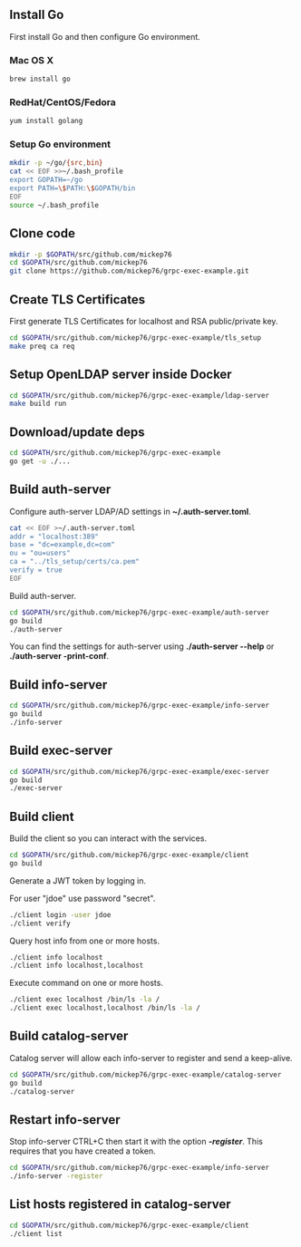 ## Install Go

First install Go and then configure Go environment.

### Mac OS X

```bash
brew install go
```

### RedHat/CentOS/Fedora

```bash
yum install golang
```

### Setup Go environment

```bash
mkdir -p ~/go/{src,bin}
cat << EOF >>~/.bash_profile
export GOPATH=~/go
export PATH=\$PATH:\$GOPATH/bin
EOF
source ~/.bash_profile
```

## Clone code

```bash
mkdir -p $GOPATH/src/github.com/mickep76
cd $GOPATH/src/github.com/mickep76
git clone https://github.com/mickep76/grpc-exec-example.git
```

## Create TLS Certificates
  
First generate TLS Certificates for localhost and RSA public/private key.

```bash
cd $GOPATH/src/github.com/mickep76/grpc-exec-example/tls_setup
make preq ca req
```

## Setup OpenLDAP server inside Docker

```bash
cd $GOPATH/src/github.com/mickep76/grpc-exec-example/ldap-server
make build run
```

## Download/update deps

```bash
cd $GOPATH/src/github.com/mickep76/grpc-exec-example
go get -u ./...
```

## Build auth-server

Configure auth-server LDAP/AD settings in **~/.auth-server.toml**.

```bash
cat << EOF >~/.auth-server.toml
addr = "localhost:389"
base = "dc=example,dc=com"
ou = "ou=users"
ca = "../tls_setup/certs/ca.pem"
verify = true
EOF
```

Build auth-server.

```bash
cd $GOPATH/src/github.com/mickep76/grpc-exec-example/auth-server
go build
./auth-server
```

You can find the settings for auth-server using **./auth-server --help** or **./auth-server -print-conf**.

## Build info-server

```bash
cd $GOPATH/src/github.com/mickep76/grpc-exec-example/info-server
go build
./info-server
```

## Build exec-server

```bash
cd $GOPATH/src/github.com/mickep76/grpc-exec-example/exec-server
go build
./exec-server
```

## Build client

Build the client so you can interact with the services.

```bash
cd $GOPATH/src/github.com/mickep76/grpc-exec-example/client
go build
```

Generate a JWT token by logging in.

For user "jdoe" use password "secret".

```bash
./client login -user jdoe
./client verify
```

Query host info from one or more hosts.

```bash
./client info localhost
./client info localhost,localhost
```

Execute command on one or more hosts.

```bash
./client exec localhost /bin/ls -la /
./client exec localhost,localhost /bin/ls -la /
```

## Build catalog-server

Catalog server will allow each info-server to register and send a keep-alive.

```bash
cd $GOPATH/src/github.com/mickep76/grpc-exec-example/catalog-server
go build
./catalog-server
```

## Restart info-server

Stop info-server CTRL+C then start it with the option **_-register_**. This requires that you have created a token.

```bash
cd $GOPATH/src/github.com/mickep76/grpc-exec-example/info-server
./info-server -register
```

## List hosts registered in catalog-server

```bash
cd $GOPATH/src/github.com/mickep76/grpc-exec-example/client
./client list
```
